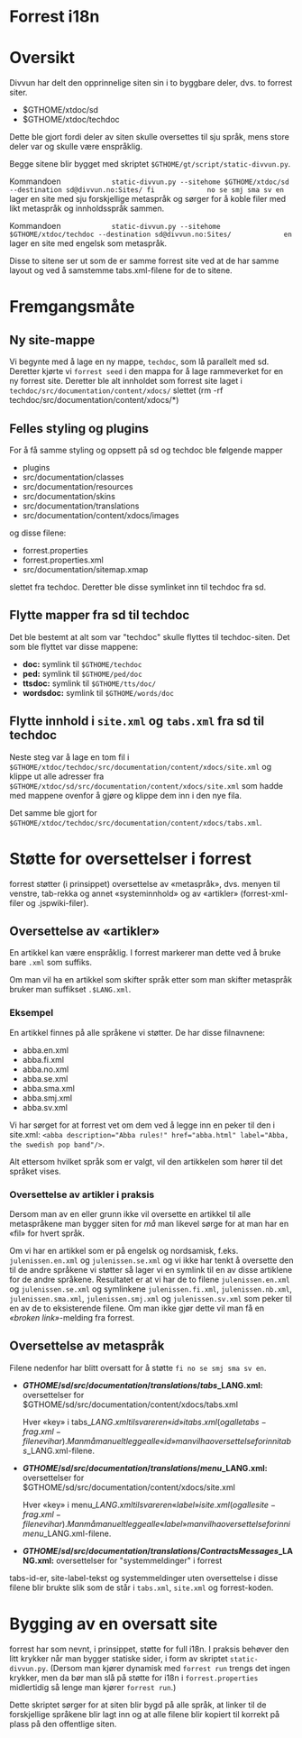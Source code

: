 # Forrest i18n


Oversikt
========

Divvun har delt den opprinnelige siten sin i to byggbare deler, dvs. to
forrest siter.

-   $GTHOME/xtdoc/sd
-   $GTHOME/xtdoc/techdoc

Dette ble gjort fordi deler av siten skulle oversettes til sju språk,
mens store deler var og skulle være enspråklig.

Begge sitene blir bygget med skriptet
`$GTHOME/gt/script/static-divvun.py`.

Kommandoen
`             static-divvun.py --sitehome $GTHOME/xtdoc/sd --destination sd@divvun.no:Sites/ fi             no se smj sma sv en             `
lager en site med sju forskjellige metaspråk og sørger for å koble filer
med likt metaspråk og innholdsspråk sammen.

Kommandoen
`             static-divvun.py --sitehome $GTHOME/xtdoc/techdoc --destination sd@divvun.no:Sites/             en             `
lager en site med engelsk som metaspråk.

Disse to sitene ser ut som de er samme forrest site ved at de har samme
layout og ved å samstemme tabs.xml-filene for de to sitene.

Fremgangsmåte
=============

Ny site-mappe
-------------

Vi begynte med å lage en ny mappe, `techdoc`, som lå parallelt med sd.
Deretter kjørte vi `forrest seed` i den mappa for å lage rammeverket for
en ny forrest site. Deretter ble alt innholdet som forrest site laget i
`techdoc/src/documentation/content/xdocs/` slettet (rm -rf
techdoc/src/documentation/content/xdocs/\*)

Felles styling og plugins
-------------------------

For å få samme styling og oppsett på sd og techdoc ble følgende mapper

-   plugins
-   src/documentation/classes
-   src/documentation/resources
-   src/documentation/skins
-   src/documentation/translations
-   src/documentation/content/xdocs/images

og disse filene:

-   forrest.properties
-   forrest.properties.xml
-   src/documentation/sitemap.xmap

slettet fra techdoc. Deretter ble disse symlinket inn til techdoc fra
sd.

Flytte mapper fra sd til techdoc
--------------------------------

Det ble bestemt at alt som var "techdoc" skulle flyttes til
techdoc-siten. Det som ble flyttet var disse mappene:

-   **doc:**
    symlink til `$GTHOME/techdoc`
-   **ped:**
    symlink til `$GTHOME/ped/doc`
-   **ttsdoc:**
    symlink til `$GTHOME/tts/doc/`
-   **wordsdoc:**
    symlink til `$GTHOME/words/doc`

Flytte innhold i `site.xml` og `tabs.xml` fra sd til techdoc
------------------------------------------------------------

Neste steg var å lage en tom fil i
`$GTHOME/xtdoc/techdoc/src/documentation/content/xdocs/site.xml` og
klippe ut alle adresser fra
`$GTHOME/xtdoc/sd/src/documentation/content/xdocs/site.xml` som hadde
med mappene ovenfor å gjøre og klippe dem inn i den nye fila.

Det samme ble gjort for
`$GTHOME/xtdoc/techdoc/src/documentation/content/xdocs/tabs.xml`.

Støtte for oversettelser i forrest
==================================

forrest støtter (i prinsippet) oversettelse av «metaspråk», dvs. menyen
til venstre, tab-rekka og annet «systeminnhold» og av «artikler»
(forrest-xml-filer og .jspwiki-filer).

Oversettelse av «artikler»
--------------------------

En artikkel kan være enspråklig. I forrest markerer man dette ved å
bruke bare `.xml` som suffiks.

Om man vil ha en artikkel som skifter språk etter som man skifter
metaspråk bruker man suffikset `.$LANG.xml`.

### Eksempel

En artikkel finnes på alle språkene vi støtter. De har disse filnavnene:

-   abba.en.xml
-   abba.fi.xml
-   abba.no.xml
-   abba.se.xml
-   abba.sma.xml
-   abba.smj.xml
-   abba.sv.xml

Vi har sørget for at forrest vet om dem ved å legge inn en peker til den
i site.xml:
`<abba description="Abba rules!" href="abba.html" label="Abba, the swedish pop band"/>`.

Alt ettersom hvilket språk som er valgt, vil den artikkelen som hører
til det språket vises.

### Oversettelse av artikler i praksis

Dersom man av en eller grunn ikke vil oversette en artikkel til alle
metaspråkene man bygger siten for *må* man likevel sørge for at man har
en «fil» for hvert språk.

Om vi har en artikkel som er på engelsk og nordsamisk, f.eks.
`julenissen.en.xml` og `julenissen.se.xml` og vi ikke har tenkt å
oversette den til de andre språkene vi støtter så lager vi en symlink
til en av disse artiklene for de andre språkene. Resultatet er at vi har
de to filene `julenissen.en.xml` og `julenissen.se.xml` og symlinkene
`julenissen.fi.xml`, `julenissen.nb.xml`, `julenissen.sma.xml`,
`julenissen.smj.xml` og `julenissen.sv.xml` som peker til en av de to
eksisterende filene. Om man ikke gjør dette vil man få en *«broken
link»*-melding fra forrest.

Oversettelse av metaspråk
-------------------------

Filene nedenfor har blitt oversatt for å støtte
`fi no se smj sma sv en`.

-   **$GTHOME/sd/src/documentation/translations/tabs\_$LANG.xml:**
    oversettelser for
    $GTHOME/sd/src/documentation/content/xdocs/tabs.xml

    Hver «key» i tabs\_$LANG.xml tilsvarer en «id» i tabs.xml (og alle
    tabs-frag.xml-filene vi har). Man må manuelt legge alle «id» man vil
    ha oversettelse for inn i tabs\_$LANG.xml-filene.

-   **$GTHOME/sd/src/documentation/translations/menu\_$LANG.xml:**
    oversettelser for
    $GTHOME/sd/src/documentation/content/xdocs/site.xml

    Hver «key» i menu\_$LANG.xml tilsvarer en «label» i site.xml (og
    alle site-frag.xml-filene vi har). Man må manuelt legge alle «label»
    man vil ha oversettelse for inn i menu\_$LANG.xml-filene.

-   **$GTHOME/sd/src/documentation/translations/ContractsMessages\_$LANG.xml:**
    oversettelser for "systemmeldinger" i forrest

tabs-id-er, site-label-tekst og systemmeldinger uten oversettelse i
disse filene blir brukte slik som de står i `tabs.xml`, `site.xml` og
forrest-koden.

Bygging av en oversatt site
===========================

forrest har som nevnt, i prinsippet, støtte for full i18n. I praksis
behøver den litt krykker når man bygger statiske sider, i form av
skriptet `static-divvun.py`. (Dersom man kjører dynamisk med
`forrest run` trengs det ingen krykker, men da bør man slå på støtte for
i18n i `forrest.properties` midlertidig så lenge man kjører
`forrest run`.)

Dette skriptet sørger for at siten blir bygd på alle språk, at linker
til de forskjellige språkene blir lagt inn og at alle filene blir
kopiert til korrekt på plass på den offentlige siten.
